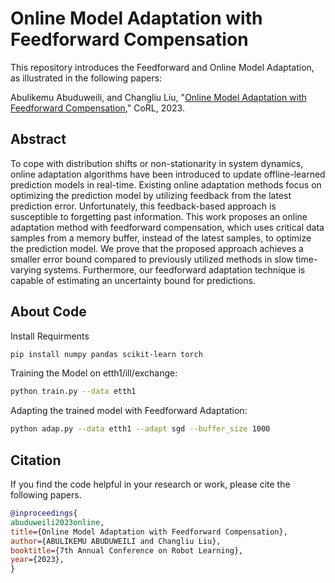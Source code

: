 
# Online Model Adaptation with Feedforward Compensation

This repository introduces the Feedforward and Online Model Adaptation, as illustrated in the following papers:

Abulikemu Abuduweili, and Changliu Liu, "[Online Model Adaptation with Feedforward Compensation](https://openreview.net/forum?id=4x2RUQ99sGz)," CoRL, 2023.


## Abstract
To cope with distribution shifts or non-stationarity in system dynamics, online adaptation algorithms have been introduced to update offline-learned prediction models in real-time. Existing online adaptation methods focus on optimizing the prediction model by utilizing feedback from the latest prediction error. Unfortunately, this feedback-based approach is susceptible to forgetting past information. This work proposes an online adaptation method with feedforward compensation, which uses critical data samples from a memory buffer, instead of the latest samples, to optimize the prediction model. We prove that the proposed approach achieves a smaller error bound compared to previously utilized methods in slow time-varying systems.  Furthermore, our feedforward adaptation technique is capable of estimating an uncertainty bound for predictions. 


## About Code

Install Requirments
```bash
pip install numpy pandas scikit-learn torch

```
Training the Model on etth1/ill/exchange:
```bash
python train.py --data etth1

```
Adapting the trained model with Feedforward Adaptation:
```bash
python adap.py --data etth1 --adapt sgd --buffer_size 1000

```


## Citation
If you find the code helpful in your research or work, please cite the following papers.
```BibTex
@inproceedings{
abuduweili2023online,
title={Online Model Adaptation with Feedforward Compensation},
author={ABULIKEMU ABUDUWEILI and Changliu Liu},
booktitle={7th Annual Conference on Robot Learning},
year={2023},
}

```




